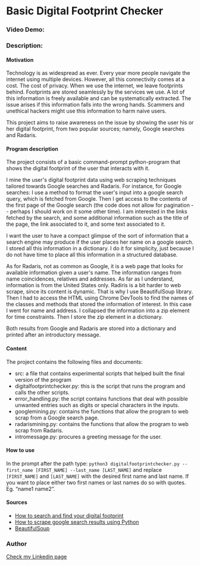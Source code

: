 # **Basic Digital Footprint Checker**

### **Video Demo:**


### **Description:**


#### **Motivation**

Technology is as widespread as ever. Every year more people navigate the internet using multiple devices. However, all this connectivity comes at a cost. The cost of privacy. When we use the internet, we leave footprints behind. 
Footprints are stored seamlessly by the services we use. A lot of this information is freely available and can be systematically extracted. The issue arises if this information falls into the wrong hands. Scammers and unethical hackers might use this information to harm naive users. 

This project aims to raise awareness on the issue by showing the user his or her digital footprint, from two popular sources; namely, Google searches and Radaris. 


#### **Program description**


The project consists of a basic command-prompt python-program that shows the digital footprint of the user that interacts with it. 

I mine the user's digital footprint data using web scraping techniques tailored towards Google searches and Radaris. For instance, for Google searches: I use a method to format the user's input into a google search query, which is fetched from Google. Then I get access to the contents of the first page of the Google search (the code does not allow for pagination -- perhaps I should work on it some other time). I am interested in the links fetched by the search, and some additional information such as the title of the page, the link associated to it, and some text associated to it. 

I want the user to have a compact glimpse of the sort of information that a search engine may produce if the user places her name on a google search. I stored all this information in a dictionary. I do it for simplicity, just because I do not have time to place all this information in a structured database. 

As for Radaris, not as common as Google, it is a web page that looks for available information given a user's name. The information ranges from name coincidences, relatives and addresses. As far as I understand, information is from the United States only. Radiris is a bit harder to web scrape, since its content is dynamic. That is why I use BeautifulSoup library. Then I had to access the HTML using Chrome DevTools to find the names of the classes and methods that stored the information of interest. In this case I went for name and address. I collapsed the information into a zip element for time constraints.  Then I store the zip element in a dictionary. 

Both results from Google and Radaris are stored into a dictionary and printed after an introductory message. 


#### **Content**

The project contains the following files and documents: 

- src: a file that contains experimental scripts that helped built the final version of the program
- digitalfootprintchecker.py: this is the script that runs the program and calls the other scripts. 
- error_handling.py: the script contains functions that deal with possible unwanted entries such as digits or special characters in the inputs. 
- googlemining.py: contains the functions that allow the program to web scrap from a Google search page. 
- radarismining.py: contains the functions that allow the program to web scrap from Radaris. 
- intromessage.py: procures a greeting message for the user. 


#### **How to use**

In the prompt after the path type: `python3 digitalfootprintchecker.py --first_name [FIRST_NAME] --last_name [LAST_NAME]`  and replace `[FIRST_NAME]` and `[LAST_NAME]` with the desired first name and last name. If you want to place either two first names or  last names do so with quotes. Eg. “name1 name2”. 


#### **Sources**

- [How to search and find your digital footprint](https://blog.tdstelecom.com/security/how-to-search-and-find-your-digital-footprint/)
- [How to scrape google search results using Python](https://practicaldatascience.co.uk/data-science/how-to-scrape-google-search-results-using-python)
- [BeautifulSoup](https://www.crummy.com/software/BeautifulSoup/bs4/doc/)


### **Author**
[Check my Linkedin page](https://www.linkedin.com/in/juan-carlos-serrano-mera/)
